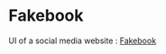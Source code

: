 # Fakebook
UI of a social media website : [Fakebook](https://adityaapandkar.github.io/Fakebook/Fakebook/)
